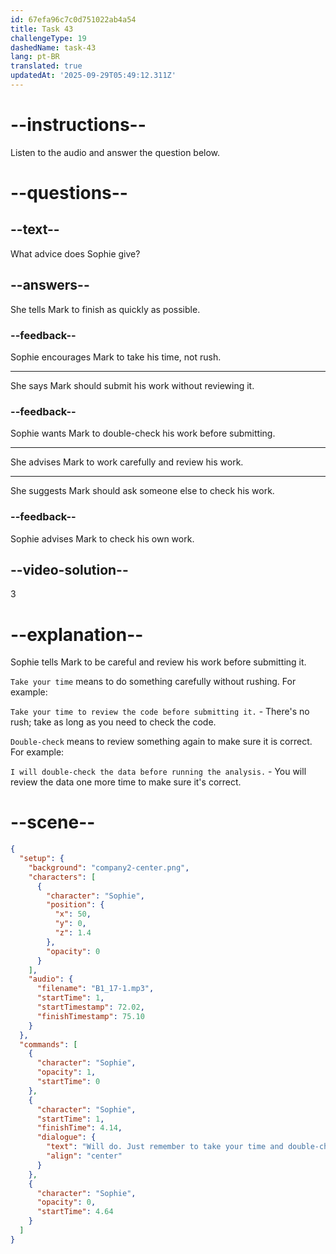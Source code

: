 ```yaml
---
id: 67efa96c7c0d751022ab4a54
title: Task 43
challengeType: 19
dashedName: task-43
lang: pt-BR
translated: true
updatedAt: '2025-09-29T05:49:12.311Z'
---
```


<!-- (audio) Sophie: Will do. Just remember to take your time and double-check your work. -->

# --instructions--

Listen to the audio and answer the question below.

# --questions--

## --text--

What advice does Sophie give?

## --answers--

She tells Mark to finish as quickly as possible.

### --feedback--

Sophie encourages Mark to take his time, not rush.

---

She says Mark should submit his work without reviewing it.

### --feedback--

Sophie wants Mark to double-check his work before submitting.

---

She advises Mark to work carefully and review his work.

---

She suggests Mark should ask someone else to check his work.

### --feedback--

Sophie advises Mark to check his own work.

## --video-solution--

3

# --explanation--

Sophie tells Mark to be careful and review his work before submitting it.

`Take your time` means to do something carefully without rushing. For example:

`Take your time to review the code before submitting it.` - There's no rush; take as long as you need to check the code.

`Double-check` means to review something again to make sure it is correct. For example:

`I will double-check the data before running the analysis.` - You will review the data one more time to make sure it's correct.

# --scene--

```json
{
  "setup": {
    "background": "company2-center.png",
    "characters": [
      {
        "character": "Sophie",
        "position": {
          "x": 50,
          "y": 0,
          "z": 1.4
        },
        "opacity": 0
      }
    ],
    "audio": {
      "filename": "B1_17-1.mp3",
      "startTime": 1,
      "startTimestamp": 72.02,
      "finishTimestamp": 75.10
    }
  },
  "commands": [
    {
      "character": "Sophie",
      "opacity": 1,
      "startTime": 0
    },
    {
      "character": "Sophie",
      "startTime": 1,
      "finishTime": 4.14,
      "dialogue": {
        "text": "Will do. Just remember to take your time and double-check your work.",
        "align": "center"
      }
    },
    {
      "character": "Sophie",
      "opacity": 0,
      "startTime": 4.64
    }
  ]
}
```
